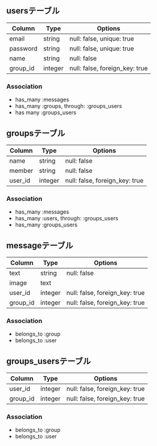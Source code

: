 ## usersテーブル

|Column|Type|Options|
|------|----|-------|
|email|string|null: false, unique: true|
|password|string|null: false, unique: true|
|name|string|null: false|
|group_id|integer|null: false, foreign_key: true|

### Association
- has_many :messages
- has_many :groups, through: :groups_users
- has many :groups_users

## groupsテーブル

|Column|Type|Options|
|------|----|-------|
|name|string|null: false|
|member|string|null: false|
|user_id|integer|null: false, foreign_key: true|

### Association
- has_many :messages
- has_many :users, through: :groups_users
- has_many :groups_users

## messageテーブル

|Column|Type|Options|
|------|----|-------|
|text|string|null: false|
|image|text||
|user_id|integer|null: false, foreign_key: true|
|group_id|integer|null: false, foreign_key: true|
### Association
- belongs_to :group
- belongs_to :user

## groups_usersテーブル

|Column|Type|Options|
|------|----|-------|
|user_id|integer|null: false, foreign_key: true|
|group_id|integer|null: false, foreign_key: true|

### Association
- belongs_to :group
- belongs_to :user
